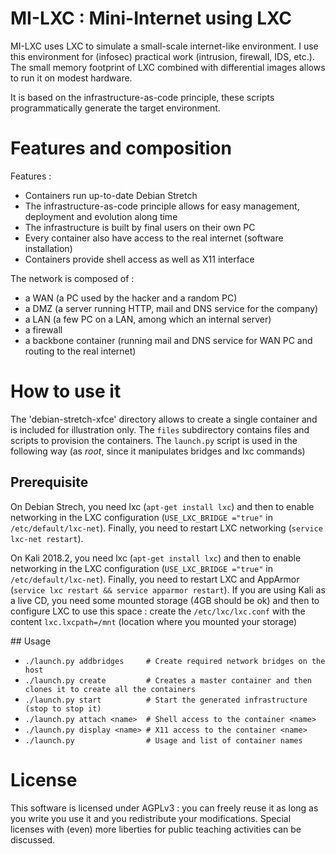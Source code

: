 # MI-LXC : Mini-Internet using LXC

MI-LXC uses LXC to simulate a small-scale internet-like environment. I use this environment for (infosec) practical work (intrusion, firewall, IDS, etc.). The small memory footprint of LXC combined with differential images allows to run it on modest hardware.

It is based on the infrastructure-as-code principle, these scripts programmatically generate the target environment.

# Features and composition

Features :

* Containers run up-to-date Debian Stretch
* The infrastructure-as-code principle allows for easy management, deployment and evolution along time
* The infrastructure is built by final users on their own PC
* Every container also have access to the real internet (software installation)
* Containers provide shell access as well as X11 interface

The network is composed of :

* a WAN (a PC used by the hacker and a random PC)
* a DMZ (a server running HTTP, mail and DNS service for the company)
* a LAN (a few PC on a LAN, among which an internal server)
* a firewall
* a backbone container (running mail and DNS service for WAN PC and routing to the real internet)


# How to use it

The 'debian-stretch-xfce' directory allows to create a single container and is included for illustration only. The `files` subdirectory contains files and scripts to provision the containers. The `launch.py` script is used in the following way (as *root*, since it manipulates bridges and lxc commands)

## Prerequisite

On Debian Strech, you need lxc (`apt-get install lxc`) and then to enable networking in the LXC configuration (`USE_LXC_BRIDGE ="true"` in `/etc/default/lxc-net`). Finally, you need to restart LXC networking (`service lxc-net restart`).

On Kali 2018.2, you need lxc (`apt-get install lxc`) and then to enable networking in the LXC configuration (`USE_LXC_BRIDGE ="true"` in `/etc/default/lxc-net`). Finally, you need to restart LXC and AppArmor (`service lxc restart && service apparmor restart`). If you are using Kali as a live CD, you need some mounted storage (4GB should be ok) and then to configure LXC to use this space : create the `/etc/lxc/lxc.conf` with the content `lxc.lxcpath=/mnt` (location where you mounted your storage)

## Usage

* `./launch.py addbridges     # Create required network bridges on the host`
* `./launch.py create         # Creates a master container and then clones it to create all the containers`
* `./launch.py start          # Start the generated infrastructure  (stop to stop it)`
* `./launch.py attach <name>  # Shell access to the container <name>`
* `./launch.py display <name> # X11 access to the container <name>`
* `./launch.py                # Usage and list of container names`


# License
This software is licensed under AGPLv3 : you can freely reuse it as long as you write you use it and you redistribute your modifications. Special licenses with (even) more liberties for public teaching activities can be discussed.
